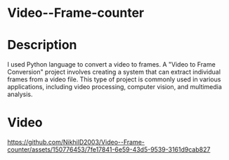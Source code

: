 # Video--Frame-counter
# Description
 I used Python language to convert a video to frames.
 A "Video to Frame Conversion" project involves creating a system that can extract individual frames from a video file. This type of project is commonly used in various applications, including video processing, computer vision, and multimedia analysis.
# Video
https://github.com/NikhilD2003/Video--Frame-counter/assets/150776453/7fe17841-6e59-43d5-9539-3161d9cab827
